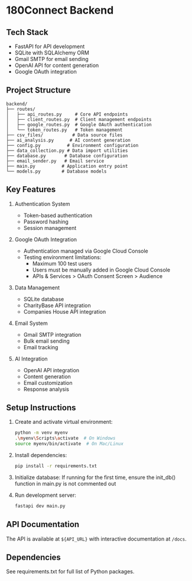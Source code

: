 # 180Connect Backend

## Tech Stack
- FastAPI for API development
- SQLite with SQLAlchemy ORM
- Gmail SMTP for email sending
- OpenAI API for content generation
- Google OAuth integration

## Project Structure
```
backend/
├── routes/
│   ├── api_routes.py     # Core API endpoints
│   ├── client_routes.py  # Client management endpoints
│   ├── google_routes.py  # Google OAuth authentication
│   └── token_routes.py   # Token management
├── csv_files/           # Data source files
├── ai_analysis.py      # AI content generation
├── config.py          # Environment configuration
├── data_collection.py # Data import utilities
├── database.py       # Database configuration
├── email_sender.py   # Email service
├── main.py          # Application entry point
└── models.py        # Database models
```

## Key Features
1. Authentication System
   - Token-based authentication
   - Password hashing
   - Session management

2. Google OAuth Integration
   - Authentication managed via Google Cloud Console
   - Testing environment limitations:
     - Maximum 100 test users
     - Users must be manually added in Google Cloud Console
     - APIs & Services > OAuth Consent Screen > Audience

3. Data Management
   - SQLite database
   - CharityBase API integration
   - Companies House API integration

4. Email System
   - Gmail SMTP integration
   - Bulk email sending
   - Email tracking

5. AI Integration
   - OpenAI API integration
   - Content generation
   - Email customization
   - Response analysis

## Setup Instructions
1. Create and activate virtual environment:
   ```bash
   python -m venv myenv
   .\myenv\Scripts\activate  # On Windows
   source myenv/bin/activate  # On Mac/Linux
   ```

2. Install dependencies:
   ```bash
   pip install -r requirements.txt
   ```

3. Initialize database:
   If running for the first time, ensure the init_db() function in main.py is not commented out

4. Run development server:
   ```bash
   fastapi dev main.py
   ```

## API Documentation
The API is available at `${API_URL}` with interactive documentation at `/docs`.

## Dependencies
See requirements.txt for full list of Python packages.
